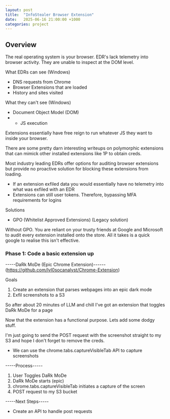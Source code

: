 ```yaml
---
layout: post
title:  "InfoStealer Browser Extension"
date:   2025-06-16 21:00:00 +1000
categories: project
---
```


## Overview

The real operating system is your browser. EDR's lack telemetry into browser activity. They are unable to inspect at the DOM level.

What EDRs can see (Windows)
- DNS requests from Chrome
- Browser Extensions that are loaded
- History and sites visited

What they can't see (Windows)
- Document Object Model (DOM) 
- - JS execution

Extensions essentially have free reign to run whatever JS they want to inside your browser.

There are some pretty darn interesting writeups on polymorphic extensions that can mimick other installed extensions like 1P to obtain creds. 

Most industry leading EDRs offer options for auditing browser extensions but provide no proactive solution for blocking these extensions from loading.
- If an extension exfiled data you would essentially have no telemetry into what was exfiled with an EDR
- Extensions can still user tokens. Therefore, bypassing MFA requirements for logins

Solutions
- GPO (Whitelist Approved Extensions) (Legacy solution)

Without GPO. You are reliant on your trusty friends at Google and Microsoft to audit every extension installed onto the store. All it takes is a quick google to realise this isn't effective.

### Phase 1: Code a basic extension up

-----DaRk MoDe (Epic Chrome Extension)------
(https://github.com/lvl0socanalyst/Chrome-Extension)

Goals
1. Create an extension that parses webpages into an epic dark mode
2. Exfil screenshots to a S3

So after about 20 minutes of LLM and chill I've got an extension that toggles DaRk MoDe for a page

Now that the extension has a functional purpose. Lets add some dodgy stuff.

I'm just going to send the POST request with the screenshot straight to my S3 and hope I don't forget to remove the creds.
- We can use the chrome.tabs.captureVisibleTab API to capture screenshots

-----Process-----
1. User Toggles DaRk MoDe
2. DaRk MoDe starts (epic)
3. chrome.tabs.captureVisibleTab initiates a capture of the screen
4. POST request to my S3 bucket


-----Next Steps----- 
- Create an API to handle post requests

